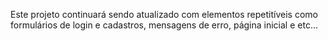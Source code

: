 Este projeto continuará sendo atualizado com elementos repetitíveis como formulários de login e cadastros, mensagens de erro, página inicial e etc...
